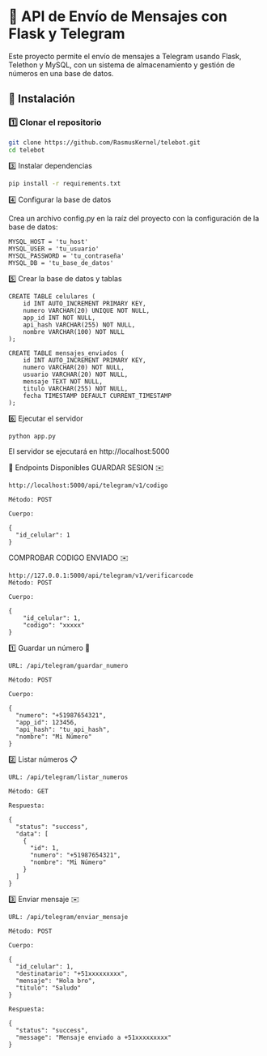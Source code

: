 # 📌 API de Envío de Mensajes con Flask y Telegram

Este proyecto permite el envío de mensajes a Telegram usando Flask, Telethon y MySQL, con un sistema de almacenamiento y gestión de números en una base de datos.

## 🚀 Instalación

### 1️⃣ Clonar el repositorio
```bash
git clone https://github.com/RasmusKernel/telebot.git
cd telebot
```

3️⃣ Instalar dependencias
```bash
pip install -r requirements.txt
```

4️⃣ Configurar la base de datos

Crea un archivo config.py en la raíz del proyecto con la configuración de la base de datos:
```
MYSQL_HOST = 'tu_host'
MYSQL_USER = 'tu_usuario'
MYSQL_PASSWORD = 'tu_contraseña'
MYSQL_DB = 'tu_base_de_datos'
```

5️⃣ Crear la base de datos y tablas
```
CREATE TABLE celulares (
    id INT AUTO_INCREMENT PRIMARY KEY,
    numero VARCHAR(20) UNIQUE NOT NULL,
    app_id INT NOT NULL,
    api_hash VARCHAR(255) NOT NULL,
    nombre VARCHAR(100) NOT NULL
);

CREATE TABLE mensajes_enviados (
    id INT AUTO_INCREMENT PRIMARY KEY,
    numero VARCHAR(20) NOT NULL,
    usuario VARCHAR(20) NOT NULL,
    mensaje TEXT NOT NULL,
    titulo VARCHAR(255) NOT NULL,
    fecha TIMESTAMP DEFAULT CURRENT_TIMESTAMP
);
```
6️⃣ Ejecutar el servidor
```
python app.py
```
El servidor se ejecutará en http://localhost:5000

📡 Endpoints Disponibles
GUARDAR SESION ✉️
```
http://localhost:5000/api/telegram/v1/codigo

Método: POST

Cuerpo:

{
  "id_celular": 1
}
```

COMPROBAR CODIGO ENVIADO ✉️
```
http://127.0.0.1:5000/api/telegram/v1/verificarcode
Método: POST

Cuerpo:

{
    "id_celular": 1,
    "codigo": "xxxxx"
}
```

1️⃣ Guardar un número 📲
```
URL: /api/telegram/guardar_numero

Método: POST

Cuerpo:

{
  "numero": "+51987654321",
  "app_id": 123456,
  "api_hash": "tu_api_hash",
  "nombre": "Mi Número"
}
```
2️⃣ Listar números 📋
```
URL: /api/telegram/listar_numeros

Método: GET

Respuesta:

{
  "status": "success",
  "data": [
    {
      "id": 1,
      "numero": "+51987654321",
      "nombre": "Mi Número"
    }
  ]
}
```
3️⃣ Enviar mensaje ✉️
```
URL: /api/telegram/enviar_mensaje

Método: POST

Cuerpo:

{
  "id_celular": 1,
  "destinatario": "+51xxxxxxxxx",
  "mensaje": "Hola bro",
  "titulo": "Saludo"
}

Respuesta:

{
  "status": "success",
  "message": "Mensaje enviado a +51xxxxxxxxx"
}
```





